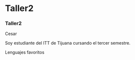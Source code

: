 # Taller2
### Taller2

Cesar

Soy estudiante del ITT de Tijuana cursando el tercer semestre.

Lenguajes favoritos
